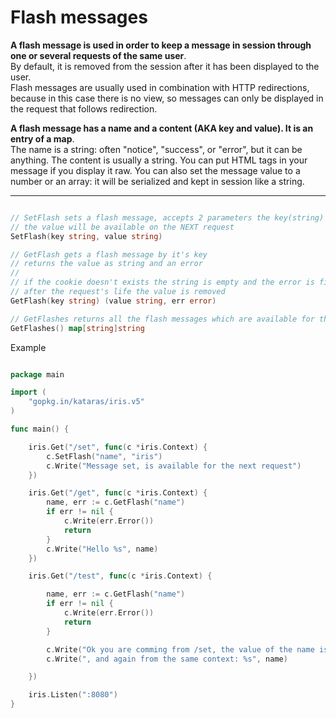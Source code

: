 # Flash messages

**A flash message is used in order to keep a message in session through one or several requests of the same user**.   
By default, it is removed from the session after it has been displayed to the user.   
Flash messages are usually used in combination with HTTP redirections, because in this case there is no view, so messages can only be displayed in the request that follows redirection.

**A flash message has a name and a content (AKA key and value). It is an entry of a map**.   
The name is a string: often "notice", "success", or "error", but it can be anything. The content is usually a string. You can put HTML tags in your message if you display it raw. You can also set the message value to a number or an array: it will be serialized and kept in session like a string.

----


```go

// SetFlash sets a flash message, accepts 2 parameters the key(string) and the value(string)
// the value will be available on the NEXT request
SetFlash(key string, value string)

// GetFlash gets a flash message by it's key
// returns the value as string and an error
//
// if the cookie doesn't exists the string is empty and the error is filled.
// after the request's life the value is removed
GetFlash(key string) (value string, err error)

// GetFlashes returns all the flash messages which are available for this request 
GetFlashes() map[string]string
```

Example

```go

package main

import (
	"gopkg.in/kataras/iris.v5"
)

func main() {

	iris.Get("/set", func(c *iris.Context) {
		c.SetFlash("name", "iris")
		c.Write("Message set, is available for the next request")
	})

	iris.Get("/get", func(c *iris.Context) {
		name, err := c.GetFlash("name")
		if err != nil {
			c.Write(err.Error())
			return
		}
		c.Write("Hello %s", name)
	})

	iris.Get("/test", func(c *iris.Context) {

		name, err := c.GetFlash("name")
		if err != nil {
			c.Write(err.Error())
			return
		}

		c.Write("Ok you are comming from /set, the value of the name is %s", name)
		c.Write(", and again from the same context: %s", name)

	})

	iris.Listen(":8080")
}


```